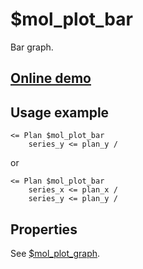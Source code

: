 # $mol_plot_bar

Bar graph.

## [Online demo](https://mol.js.org/app/demo/-/#demo=mol_plot)

## Usage example

```tree
<= Plan $mol_plot_bar
	series_y <= plan_y /
```

or

```tree
<= Plan $mol_plot_bar
	series_x <= plan_x /
	series_y <= plan_y /
```

## Properties

See [$mol_plot_graph](../graph).
